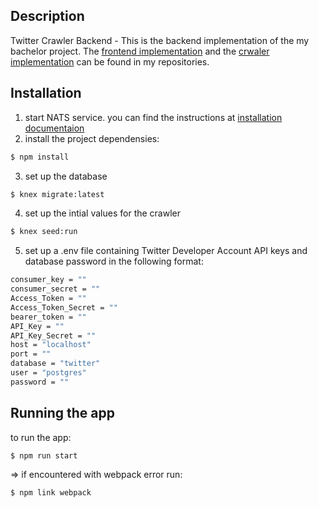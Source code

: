 
## Description

Twitter Crawler Backend - This is the backend implementation of the my bachelor project. The [frontend implementation](https://github.com/MahsaBazzaz/twitter-dashboard-application) and the [crwaler implementation](https://github.com/MahsaBazzaz/twitter-crawler-microservice) can be found in my repositories.

## Installation
1. start NATS service. you can find the instructions at [installation documentaion](https://docs.nats.io/running-a-nats-service/introduction/installation)
2. install the project dependensies:
```bash
$ npm install
```
3. set up the database
```bash
$ knex migrate:latest
```
4. set up the intial values for the crawler
```bash
$ knex seed:run
```
5. set up a .env file containing Twitter Developer Account API keys and database password in the following format:
```bash
consumer_key = ""
consumer_secret = ""
Access_Token = ""
Access_Token_Secret = ""
bearer_token = ""
API_Key = ""
API_Key_Secret = ""
host = "localhost"
port = ""
database = "twitter"
user = "postgres"
password = ""
```

## Running the app
to run the app:
```bash
$ npm run start
```
=> if encountered with webpack error run:
```bash
$ npm link webpack
```

